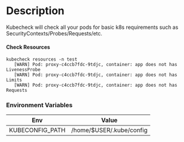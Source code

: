 # Description
Kubecheck will check all your pods for basic k8s requirements such as SecurityContexts/Probes/Requests/etc.

#### Check Resources 
```
kubecheck resources -n test
   [WARN] Pod: proxy-c4ccb7fdc-9tdjc, container: app does not has LivenessProbe
   [WARN] Pod: proxy-c4ccb7fdc-9tdjc, container: app does not has Limits
   [WARN] Pod: proxy-c4ccb7fdc-9tdjc, container: app does not has Requests
```

### Environment Variables
|  Env  |  Value |
| ------|------- |
| KUBECONFIG_PATH | /home/$USER/.kube/config |
